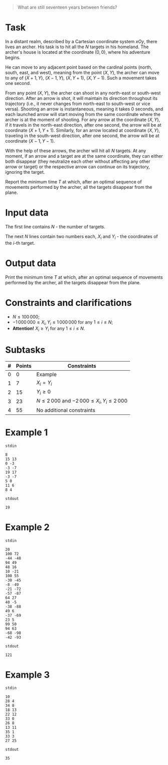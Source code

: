 > What are still seventeen years between friends?

# Task

In a distant realm, described by a Cartesian coordinate system $xOy$, there lives an archer. His task is to hit all the $N$ targets in his homeland. The archer's house is located at the coordinate $(0, 0)$, where his adventure begins.

He can move to any adjacent point based on the cardinal points (north, south, east, and west), meaning from the point $(X, Y)$, the archer can move to any of $(X + 1, Y)$, $(X - 1, Y)$, $(X, Y + 1)$, $(X, Y - 1)$. Such a movement takes one second.

From any point $(X, Y)$, the archer can shoot in any north-east or south-west direction. After an arrow is shot, it will maintain its direction throughout its trajectory (i.e., it never changes from north-east to south-west or vice versa). Shooting an arrow is instantaneous, meaning it takes $0$ seconds, and each launched arrow will start moving from the same coordinate where the archer is at the moment of shooting. For any arrow at the coordinate $(X, Y)$, if it travels in the north-east direction, after one second, the arrow will be at coordinate $(X + 1, Y + 1)$. Similarly, for an arrow located at coordinate $(X, Y)$, traveling in the south-west direction, after one second, the arrow will be at coordinate $(X - 1, Y - 1)$.

With the help of these arrows, the archer will hit all $N$ targets. At any moment, if an arrow and a target are at the same coordinate, they can either both disappear (they neutralize each other without affecting any other arrow or target) or the respective arrow can continue on its trajectory, ignoring the target.

Report the minimum time $T$ at which, after an optimal sequence of movements performed by the archer, all the targets disappear from the plane.

# Input data

The first line contains $N$ - the number of targets. 

The next $N$ lines contain two numbers each, $X_{i}$ and $Y_{i}$ - the coordinates of the $i$-th target.

# Output data

Print the minimum time $T$ at which, after an optimal sequence of movements performed by the archer, all the targets disappear from the plane.

# Constraints and clarifications

* $N \leq 100\,000$;
* $-1\,000\,000 \leq X_i, Y_i \leq 1\,000\,000$ for any $1 \leq i \leq N$;
* **Attention!** $X_{i} \geq Y_{i}$ for any $1 \leq i \leq N$.

# Subtasks

|#|Points|Constraints|
|-|-|--------|
|0|0|Example|
|1|7|$X_i = Y_i$|
|2|15|$Y_i \geq 0$|
|3|23|$N \leq 2\,000$ and $-2\,000 \leq X_i, Y_i \leq 2\,000$|
|4|55|No additional constraints|

# Example 1

`stdin`
```
8
15 13
0 -3
-3 -7
19 17
-3 -7
5 0
11 6
8 4
```

`stdout`
```
19
```

# Example 2

`stdin`
```
20
100 72
-44 -48
94 49
48 16
10 -21
100 55
-30 -45
-8 -49
-21 -72
-57 -87
64 27
40 -5
-38 -88
49 6
-37 -69
23 5
99 50
94 63
-68 -98
-42 -93
```

`stdout`
```
121
```

# Example 3

`stdin`
```
10
28 4
34 8
18 13
22 12
33 0
26 8
13 11
35 1
33 3
27 25
```

`stdout`
```
35
```
